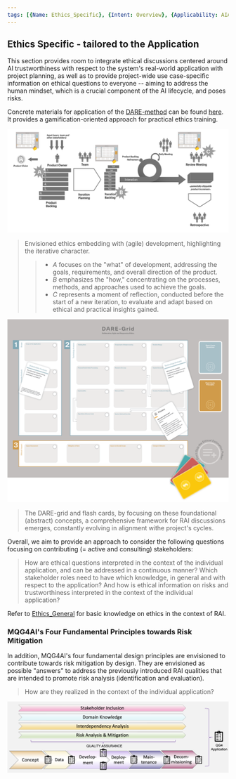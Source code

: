```yaml
---
tags: [{Name: Ethics_Specific}, {Intent: Overview}, {Applicability: AIAct}, {Usage Example: default_highrisk}]
---
```


## Ethics Specific - tailored to the Application

This section provides room to integrate ethical discussions centered around AI trustworthiness with respect to the system's real-world application with project planning, as well as to provide project-wide use case-specific information on ethical questions to everyone -- aiming to address the human mindset, which is a crucial component of the AI lifecycle, and poses risks. 

Concrete materials for application of the [DARE-method](https://pubmed.ncbi.nlm.nih.gov/39176659/) can be found [here](https://github.com/tha-digileg/DARE-Method/blob/main/README.md). It provides a gamification-oriented approach for practical ethics training.

![](../../../../imgs/Ethics/DARE_Application_Illustrated.png)
> Envisioned ethics embedding with (agile) development, highlighting the iterative character. 
>> - *A* focuses on the "what" of development, addressing the goals, requirements, and overall direction of the product.
>> - *B* emphasizes the "how," concentrating on the processes, methods, and approaches used to achieve the goals.
>> - *C* represents a moment of reflection, conducted before the start of a new iteration, to evaluate and adapt based on ethical and practical insights gained.

![](../../../../imgs/Ethics/DARE-Grid.png)
> The DARE-grid and flash cards, by focusing on these foundational (abstract) concepts, a comprehensive framework for RAI discussions emerges, constantly evolving in alignment withe project's cycles.

Overall, we aim to provide an approach to consider the following questions focusing on contributing (= active and consulting) stakeholders:
> How are ethical questions interpreted in the context of the individual application, and can be addressed in a continuous manner? Which stakeholder roles need to have which knowledge, in general and with respect to the application?
> And how is ethical information on risks and trustworthiness  interpreted in the context of the individual application?

Refer to [Ethics_General](../../Ethics_General/Ethics_General.md) for basic knowledge on ethics in the context of RAI.

### MQG4AI's Four Fundamental Principles towards Risk Mitigation
In addition, MQG4AI's four fundamental design principles are envisioned to contribute towards risk mitigation by design. They are envisioned as possible "answers" to address the previously introduced RAI qualities that are intended to promote risk analysis (identification and evaluation). 
> How are they realized in the context of the individual application?

![](../../../../imgs/Lifecycle/AI_Lifecycle.png)


<br>


